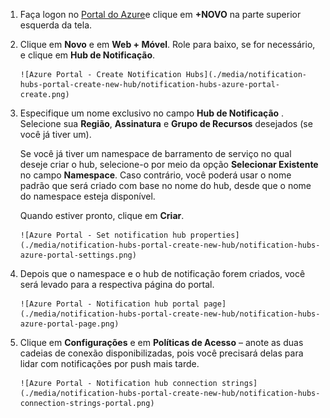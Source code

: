 

1. Faça logon no [Portal do Azure](https://portal.azure.com)e clique em **+NOVO** na parte superior esquerda da tela.
2. Clique em **Novo** e em **Web + Móvel**. Role para baixo, se for necessário, e clique em **Hub de Notificação**.
   
       ![Azure Portal - Create Notification Hubs](./media/notification-hubs-portal-create-new-hub/notification-hubs-azure-portal-create.png)
3. Especifique um nome exclusivo no campo **Hub de Notificação** . Selecione sua **Região**, **Assinatura** e **Grupo de Recursos** desejados (se você já tiver um). 
   
    Se você já tiver um namespace de barramento de serviço no qual deseje criar o hub, selecione-o por meio da opção **Selecionar Existente** no campo **Namespace**.  Caso contrário, você poderá usar o nome padrão que será criado com base no nome do hub, desde que o nome do namespace esteja disponível. 
   
    Quando estiver pronto, clique em **Criar**.
   
       ![Azure Portal - Set notification hub properties](./media/notification-hubs-portal-create-new-hub/notification-hubs-azure-portal-settings.png)
4. Depois que o namespace e o hub de notificação forem criados, você será levado para a respectiva página do portal. 
   
       ![Azure Portal - Notification hub portal page](./media/notification-hubs-portal-create-new-hub/notification-hubs-azure-portal-page.png)
5. Clique em **Configurações** e em **Políticas de Acesso** – anote as duas cadeias de conexão disponibilizadas, pois você precisará delas para lidar com notificações por push mais tarde.
   
       ![Azure Portal - Notification hub connection strings](./media/notification-hubs-portal-create-new-hub/notification-hubs-connection-strings-portal.png)



<!--HONumber=Nov16_HO2-->


